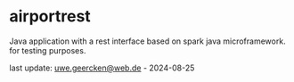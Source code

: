 # airportrest
Java application with a rest interface based on spark java microframework. for testing purposes.

last update: uwe.geercken@web.de - 2024-08-25